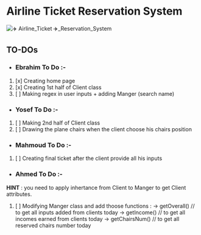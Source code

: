# Airline Ticket Reservation System

![✈️ Airline_Ticket ✈️_Reservation_System](https://github.com/Ebrahim-Gamal-77/Airline_Ticket_Reservation_System/assets/149944484/a5788b21-bee8-4ce3-972e-860a36a77841)

## TO-DOs
- ### Ebrahim To Do :-
1. [x] Creating home page
2. [x] Creating 1st half of Client class
3. [ ] Making regex in user inputs + adding Manger (search name)


- ### Yosef To Do :-
1. [ ] Making 2nd half of Client class
2. [ ] Drawing the plane chairs when the client choose his chairs position


- ### Mahmoud To Do :-
1. [ ] Creating final ticket after the client provide all his inputs


- ### Ahmed To Do :-
**HINT** : you need to apply inhertance from Client to Manger to get Client attributes.
1. [ ] Modifying Manger class and add thoose functions :
-> getOverall() // to get all inputs added from clients today
-> getIncome() // to get all incomes earned from clients today
-> getChairsNum() // to get all reserved chairs number today



